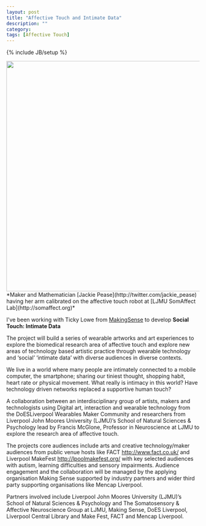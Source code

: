 ```yaml
---
layout: post
title: "Affective Touch and Intimate Data"
description: ""
category: 
tags: [Affective Touch]
---
```

{% include JB/setup %}

<img src="https://pbs.twimg.com/media/Ca49o8HW8AAgwgL.jpg" width="600">
*Maker and Mathematician [Jackie Pease](http://twitter.com/jackie_pease) having her arm calibrated on the affective touch robot at [LJMU SomAffect Lab](http://somaffect.org)*

I've been working with Ticky Lowe from [MakingSense](http://www.tickylowe.com/?page_id=16) to develop **Social Touch: Intimate Data**

The project will build a series of wearable artworks and art experiences to explore the biomedical research area of affective touch and explore new areas of technology based artistic practice through wearable technology and ‘social’ ‘intimate data’ with diverse audiences in diverse contexts.

We live in a world where many people are intimately connected to a mobile computer, the smartphone; sharing our tiniest thought, shopping habit, heart rate or physical movement. What really is intimacy in this world? Have technology driven networks replaced a supportive human touch?

A collaboration between an interdisciplinary group of artists, makers and technologists using Digital art, interaction and wearable technology from the DoESLiverpool Wearables Maker Community and researchers from Liverpool John Moores University (LJMU)’s School of Natural Sciences & Psychology lead by Francis McGlone, Professor in Neuroscience at LJMU to explore the research area of affective touch.

The projects core audiences include arts and creative technology/maker audiences from public venue hosts like FACT http://www.fact.co.uk/ and Liverpool MakeFest http://lpoolmakefest.org/ with key selected audiences with autism, learning difficulties and sensory impairments. Audience engagement and the collaboration will be managed by the applying organisation Making Sense supported by industry partners and wider third party supporting organisations like Mencap Liverpool.

Partners involved include Liverpool John Moores University (LJMU)’s School of Natural Sciences & Psychology and The Somatosensory & Affective Neuroscience Group at LJMU, Making Sense, DoES Liverpool, Liverpool Central Library and Make Fest, FACT and Mencap Liverpool.

